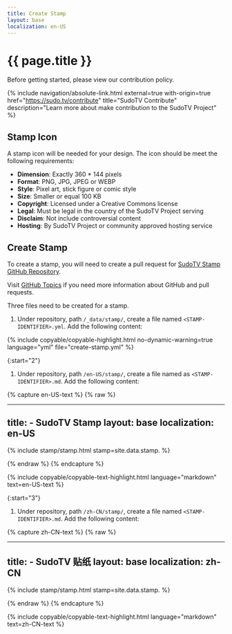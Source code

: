 ```yaml
---
title: Create Stamp
layout: base
localization: en-US
---
```


# {{ page.title }}

Before getting started, please view our contribution policy.

{% include navigation/absolute-link.html
    external=true
    with-origin=true
    href="https://sudo.tv/contribute"
    title="SudoTV Contribute"
    description="Learn more about make contribution to the SudoTV Project"
%}

## Stamp Icon

A stamp icon will be needed for your design. The icon should be meet the following requirements:

- **Dimension**: Exactly 360 * 144 pixels
- **Format**: PNG, JPG, JPEG or WEBP
- **Style**: Pixel art, stick figure or comic style
- **Size**: Smaller or equal 100 KB
- **Copyright**: Licensed under a Creative Commons license
- **Legal**: Must be legal in the country of the SudoTV Project serving
- **Disclaim**: Not include controversial content
- **Hosting**: By SudoTV Project or community approved hosting service

## Create Stamp

To create a stamp, you will need to create a pull request for [SudoTV Stamp GitHub Repository](https://github.com/SudoTV/stamp.sudo.tv).

Visit [GitHub Topics](https://resource.sudo.tv/topic/github) if you need more information about GitHub and pull requests.

Three files need to be created for a stamp.

1. Under repository, path `/_data/stamp/`, create a file named `<STAMP-IDENTIFIER>.yml`. Add the following content:

{% include copyable/copyable-highlight.html
    no-dynamic-warning=true
    language="yml"
    file="create-stamp.yml"
%}

{:start="2"}
1. Under repository, path `/en-US/stamp/`, create a file named as `<STAMP-IDENTIFIER>.md`. Add the following content:

{% capture en-US-text %}
{% raw %}

---
title: <STAMP-LOCAL-NAME> - SudoTV Stamp
layout: base
localization: en-US
---

{% include stamp/stamp.html
    stamp=site.data.stamp.<STAMP-IDENTIFIER>
%}

{% endraw %}
{% endcapture %}

{% include copyable/copyable-text-highlight.html
    language="markdown"
    text=en-US-text
%}

{:start="3"}
1. Under repository, path `/zh-CN/stamp/`, create a file named `<STAMP-IDENTIFIER>.md`. Add the following content:

{% capture zh-CN-text %}
{% raw %}

---
title: <STAMP-LOCAL-NAME> - SudoTV 贴纸
layout: base
localization: zh-CN
---

{% include stamp/stamp.html
    stamp=site.data.stamp.<STAMP-IDENTIFIER>
%}

{% endraw %}
{% endcapture %}

{% include copyable/copyable-text-highlight.html
    language="markdown"
    text=zh-CN-text
%}